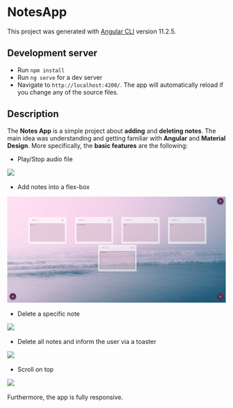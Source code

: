 # NotesApp

This project was generated with [Angular CLI](https://github.com/angular/angular-cli) version 11.2.5.

## Development server

- Run `npm install` 
- Run `ng serve` for a dev server
- Navigate to `http://localhost:4200/`. The app will automatically reload if you change any of the source files.

## Description

The **Notes App** is a simple project about **adding** and **deleting notes**. The main idea was understanding and getting familiar with 
**Angular** and **Material Design**. More specifically, the **basic features** are the following:

  * Play/Stop audio file  
  
  ![](play_stop.gif)
  
  * Add notes into a flex-box    
  
  ![](add.png)
  
  * Delete a specific note
  
  ![](delete.gif)
  
  * Delete all notes and inform the user via a toaster 
  
  ![](delete_all.gif)
  
  * Scroll on top
  
  ![](scroll_on_top.gif)
 
 Furthermore, the app is fully responsive.
